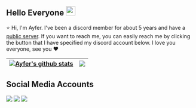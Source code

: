 ## Hello Everyone <img src="https://cdn.discordapp.com/emojis/888711638755188766.png" width="25px">

⭐ Hi, I'm Ayfer. I've been a discord member for about 5 years and have a [public server](https://discord.gg/rabelion). If you want to reach me, you can easily reach me by clicking the button that I have specified my discord account below. I love you everyone, see you ❤️

| <a href="https://github.com/Keitth/Keitth"><img align="center" src="https://github-readme-stats.vercel.app/api?username=Keitth&show_icons=true&include_all_commits=true&theme=buefy&hide_border=true" alt="Ayfer's github stats" /></a> | <a href="https://github.com/Keitth/Keitth"><img align="center" src="https://github-readme-stats.vercel.app/api/top-langs/?username=Keitth&layout=compact&theme=buefy&hide_border=true" /></a> |
| ------------- | ------------- |


## Social Media Accounts
<p align="left">
<a href="https://discord.com/users/933462930995941426" target"blank_"><img src="https://img.shields.io/badge/Discord-080808?style=for-the-badge&logo=discord&logoColor=white"></a>
<a href="https://https://github.com/Keitth" target"blank_"><img src="https://img.shields.io/badge/Spotify%20-080808.svg?&style=for-the-badge&logo=spotify&logoColor=white"></a>
<a href="https://https://github.com/Keitth" target"blank_"><img src="https://img.shields.io/badge/Github%20-080808.svg?&style=for-the-badge&logo=github&logoColor=white"></a>
